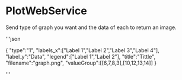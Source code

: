# PlotWebService
Send type of graph you want and the data of each to return an image.

'''json

{
	"type":"1",
	"labels_x":["Label 1","Label 2","Label 3","Label 4"],
	"label_y":"Data",
	"legend":["Label 1","Label 2"],
	"title":"Tittle",
	"filename":"graph.png",
	"valueGroup":[[6,7,8,3],[10,12,13,14]]
}

'''
